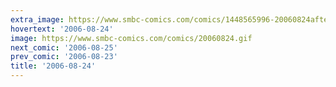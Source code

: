 ```yaml
---
extra_image: https://www.smbc-comics.com/comics/1448565996-20060824after.png
hovertext: '2006-08-24'
image: https://www.smbc-comics.com/comics/20060824.gif
next_comic: '2006-08-25'
prev_comic: '2006-08-23'
title: '2006-08-24'
---
```


